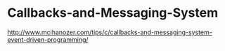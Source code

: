# Callbacks-and-Messaging-System
http://www.mcihanozer.com/tips/c/callbacks-and-messaging-system-event-driven-programming/
